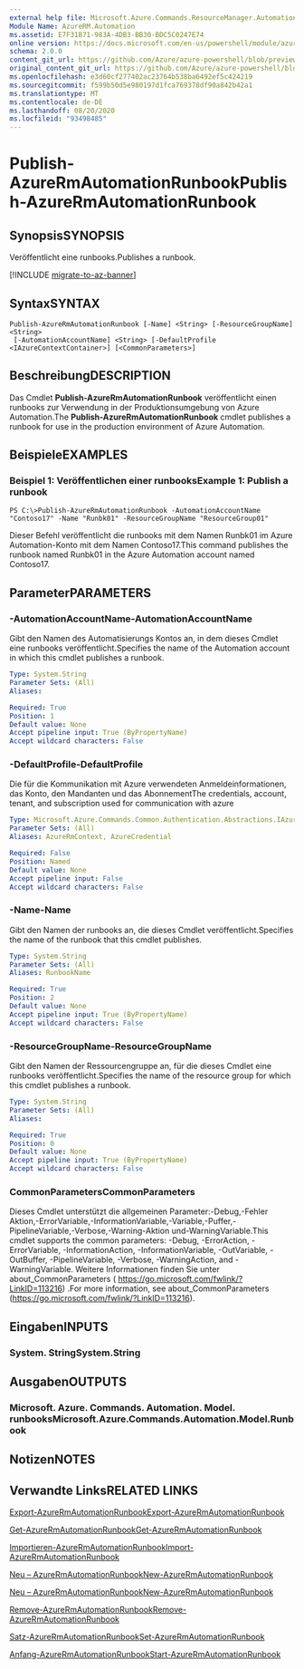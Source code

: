 ```yaml
---
external help file: Microsoft.Azure.Commands.ResourceManager.Automation.dll-Help.xml
Module Name: AzureRM.Automation
ms.assetid: E7F31B71-983A-4DB3-BB30-BDC5C0247E74
online version: https://docs.microsoft.com/en-us/powershell/module/azurerm.automation/publish-azurermautomationrunbook
schema: 2.0.0
content_git_url: https://github.com/Azure/azure-powershell/blob/preview/src/ResourceManager/Automation/Commands.Automation/help/Publish-AzureRMAutomationRunbook.md
original_content_git_url: https://github.com/Azure/azure-powershell/blob/preview/src/ResourceManager/Automation/Commands.Automation/help/Publish-AzureRMAutomationRunbook.md
ms.openlocfilehash: e3d60cf277402ac23764b538ba6492ef5c424219
ms.sourcegitcommit: f599b50d5e980197d1fca769378df90a842b42a1
ms.translationtype: MT
ms.contentlocale: de-DE
ms.lasthandoff: 08/20/2020
ms.locfileid: "93498485"
---
```

# <span data-ttu-id="30eea-101">Publish-AzureRmAutomationRunbook</span><span class="sxs-lookup"><span data-stu-id="30eea-101">Publish-AzureRmAutomationRunbook</span></span>

## <span data-ttu-id="30eea-102">Synopsis</span><span class="sxs-lookup"><span data-stu-id="30eea-102">SYNOPSIS</span></span>
<span data-ttu-id="30eea-103">Veröffentlicht eine runbooks.</span><span class="sxs-lookup"><span data-stu-id="30eea-103">Publishes a runbook.</span></span>

[!INCLUDE [migrate-to-az-banner](../../includes/migrate-to-az-banner.md)]

## <span data-ttu-id="30eea-104">Syntax</span><span class="sxs-lookup"><span data-stu-id="30eea-104">SYNTAX</span></span>

```
Publish-AzureRmAutomationRunbook [-Name] <String> [-ResourceGroupName] <String>
 [-AutomationAccountName] <String> [-DefaultProfile <IAzureContextContainer>] [<CommonParameters>]
```

## <span data-ttu-id="30eea-105">Beschreibung</span><span class="sxs-lookup"><span data-stu-id="30eea-105">DESCRIPTION</span></span>
<span data-ttu-id="30eea-106">Das Cmdlet **Publish-AzureRmAutomationRunbook** veröffentlicht einen runbooks zur Verwendung in der Produktionsumgebung von Azure Automation.</span><span class="sxs-lookup"><span data-stu-id="30eea-106">The **Publish-AzureRmAutomationRunbook** cmdlet publishes a runbook for use in the production environment of Azure Automation.</span></span>

## <span data-ttu-id="30eea-107">Beispiele</span><span class="sxs-lookup"><span data-stu-id="30eea-107">EXAMPLES</span></span>

### <span data-ttu-id="30eea-108">Beispiel 1: Veröffentlichen einer runbooks</span><span class="sxs-lookup"><span data-stu-id="30eea-108">Example 1: Publish a runbook</span></span>
```
PS C:\>Publish-AzureRmAutomationRunbook -AutomationAccountName "Contoso17" -Name "Runbk01" -ResourceGroupName "ResourceGroup01"
```

<span data-ttu-id="30eea-109">Dieser Befehl veröffentlicht die runbooks mit dem Namen Runbk01 im Azure Automation-Konto mit dem Namen Contoso17.</span><span class="sxs-lookup"><span data-stu-id="30eea-109">This command publishes the runbook named Runbk01 in the Azure Automation account named Contoso17.</span></span>

## <span data-ttu-id="30eea-110">Parameter</span><span class="sxs-lookup"><span data-stu-id="30eea-110">PARAMETERS</span></span>

### <span data-ttu-id="30eea-111">-AutomationAccountName</span><span class="sxs-lookup"><span data-stu-id="30eea-111">-AutomationAccountName</span></span>
<span data-ttu-id="30eea-112">Gibt den Namen des Automatisierungs Kontos an, in dem dieses Cmdlet eine runbooks veröffentlicht.</span><span class="sxs-lookup"><span data-stu-id="30eea-112">Specifies the name of the Automation account in which this cmdlet publishes a runbook.</span></span>

```yaml
Type: System.String
Parameter Sets: (All)
Aliases:

Required: True
Position: 1
Default value: None
Accept pipeline input: True (ByPropertyName)
Accept wildcard characters: False
```

### <span data-ttu-id="30eea-113">-DefaultProfile</span><span class="sxs-lookup"><span data-stu-id="30eea-113">-DefaultProfile</span></span>
<span data-ttu-id="30eea-114">Die für die Kommunikation mit Azure verwendeten Anmeldeinformationen, das Konto, den Mandanten und das Abonnement</span><span class="sxs-lookup"><span data-stu-id="30eea-114">The credentials, account, tenant, and subscription used for communication with azure</span></span>

```yaml
Type: Microsoft.Azure.Commands.Common.Authentication.Abstractions.IAzureContextContainer
Parameter Sets: (All)
Aliases: AzureRmContext, AzureCredential

Required: False
Position: Named
Default value: None
Accept pipeline input: False
Accept wildcard characters: False
```

### <span data-ttu-id="30eea-115">-Name</span><span class="sxs-lookup"><span data-stu-id="30eea-115">-Name</span></span>
<span data-ttu-id="30eea-116">Gibt den Namen der runbooks an, die dieses Cmdlet veröffentlicht.</span><span class="sxs-lookup"><span data-stu-id="30eea-116">Specifies the name of the runbook that this cmdlet publishes.</span></span>

```yaml
Type: System.String
Parameter Sets: (All)
Aliases: RunbookName

Required: True
Position: 2
Default value: None
Accept pipeline input: True (ByPropertyName)
Accept wildcard characters: False
```

### <span data-ttu-id="30eea-117">-ResourceGroupName</span><span class="sxs-lookup"><span data-stu-id="30eea-117">-ResourceGroupName</span></span>
<span data-ttu-id="30eea-118">Gibt den Namen der Ressourcengruppe an, für die dieses Cmdlet eine runbooks veröffentlicht.</span><span class="sxs-lookup"><span data-stu-id="30eea-118">Specifies the name of the resource group for which this cmdlet publishes a runbook.</span></span>

```yaml
Type: System.String
Parameter Sets: (All)
Aliases:

Required: True
Position: 0
Default value: None
Accept pipeline input: True (ByPropertyName)
Accept wildcard characters: False
```

### <span data-ttu-id="30eea-119">CommonParameters</span><span class="sxs-lookup"><span data-stu-id="30eea-119">CommonParameters</span></span>
<span data-ttu-id="30eea-120">Dieses Cmdlet unterstützt die allgemeinen Parameter:-Debug,-Fehler Aktion,-ErrorVariable,-InformationVariable,-Variable,-Puffer,-PipelineVariable,-Verbose,-Warning-Aktion und-WarningVariable.</span><span class="sxs-lookup"><span data-stu-id="30eea-120">This cmdlet supports the common parameters: -Debug, -ErrorAction, -ErrorVariable, -InformationAction, -InformationVariable, -OutVariable, -OutBuffer, -PipelineVariable, -Verbose, -WarningAction, and -WarningVariable.</span></span> <span data-ttu-id="30eea-121">Weitere Informationen finden Sie unter about_CommonParameters ( https://go.microsoft.com/fwlink/?LinkID=113216) .</span><span class="sxs-lookup"><span data-stu-id="30eea-121">For more information, see about_CommonParameters (https://go.microsoft.com/fwlink/?LinkID=113216).</span></span>

## <span data-ttu-id="30eea-122">Eingaben</span><span class="sxs-lookup"><span data-stu-id="30eea-122">INPUTS</span></span>

### <span data-ttu-id="30eea-123">System. String</span><span class="sxs-lookup"><span data-stu-id="30eea-123">System.String</span></span>

## <span data-ttu-id="30eea-124">Ausgaben</span><span class="sxs-lookup"><span data-stu-id="30eea-124">OUTPUTS</span></span>

### <span data-ttu-id="30eea-125">Microsoft. Azure. Commands. Automation. Model. runbooks</span><span class="sxs-lookup"><span data-stu-id="30eea-125">Microsoft.Azure.Commands.Automation.Model.Runbook</span></span>

## <span data-ttu-id="30eea-126">Notizen</span><span class="sxs-lookup"><span data-stu-id="30eea-126">NOTES</span></span>

## <span data-ttu-id="30eea-127">Verwandte Links</span><span class="sxs-lookup"><span data-stu-id="30eea-127">RELATED LINKS</span></span>

[<span data-ttu-id="30eea-128">Export-AzureRmAutomationRunbook</span><span class="sxs-lookup"><span data-stu-id="30eea-128">Export-AzureRmAutomationRunbook</span></span>](./Export-AzureRMAutomationRunbook.md)

[<span data-ttu-id="30eea-129">Get-AzureRmAutomationRunbook</span><span class="sxs-lookup"><span data-stu-id="30eea-129">Get-AzureRmAutomationRunbook</span></span>](./Get-AzureRMAutomationRunbook.md)

[<span data-ttu-id="30eea-130">Importieren-AzureRmAutomationRunbook</span><span class="sxs-lookup"><span data-stu-id="30eea-130">Import-AzureRmAutomationRunbook</span></span>](./Import-AzureRMAutomationRunbook.md)

[<span data-ttu-id="30eea-131">Neu – AzureRmAutomationRunbook</span><span class="sxs-lookup"><span data-stu-id="30eea-131">New-AzureRmAutomationRunbook</span></span>](./New-AzureRMAutomationRunbook.md)

[<span data-ttu-id="30eea-132">Neu – AzureRmAutomationRunbook</span><span class="sxs-lookup"><span data-stu-id="30eea-132">New-AzureRmAutomationRunbook</span></span>](./New-AzureRMAutomationRunbook.md)

[<span data-ttu-id="30eea-133">Remove-AzureRmAutomationRunbook</span><span class="sxs-lookup"><span data-stu-id="30eea-133">Remove-AzureRmAutomationRunbook</span></span>](./Remove-AzureRMAutomationRunbook.md)

[<span data-ttu-id="30eea-134">Satz-AzureRmAutomationRunbook</span><span class="sxs-lookup"><span data-stu-id="30eea-134">Set-AzureRmAutomationRunbook</span></span>](./Set-AzureRMAutomationRunbook.md)

[<span data-ttu-id="30eea-135">Anfang-AzureRmAutomationRunbook</span><span class="sxs-lookup"><span data-stu-id="30eea-135">Start-AzureRmAutomationRunbook</span></span>](./Start-AzureRMAutomationRunbook.md)



